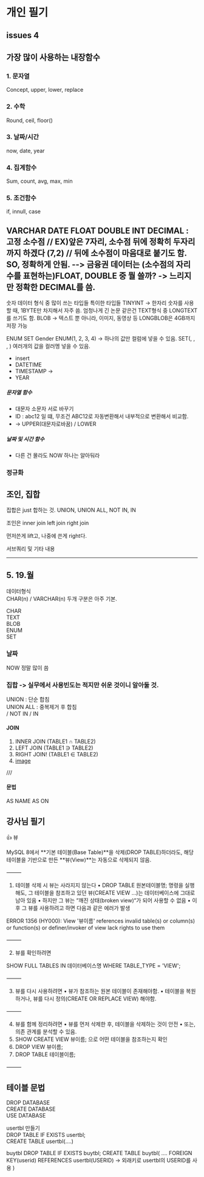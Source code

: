 # 개인 필기  

## issues 4
## 가장 많이 사용하는 내장함수
### 1. 문자열  
Concept, upper, lower, replace  

### 2. 수학  
Round, ceil, floor()  

### 3. 날짜/시간  
now, date, year  

### 4. 집계함수  
Sum, count, avg, max, min  

### 5. 조건함수
if, innull, case  

VARCHAR
DATE
FLOAT
DOUBLE
INT
DECIMAL : 고정 소수점 // EX)앞은 7자리, 소수점 뒤에 정확히 두자리 까지 하겠다 (7,2) // 
뒤에 소수점이 마음대로 붙기도 함. SO, 정확하게 안됨.
--> 금융권 데이터는 (소수점의 자리수를 표현하는)FLOAT, DOUBLE 중 뭘 쓸까? -> 느리지만 정확한 DECIMAL를 씀.
--
숫자 데이터 형식 중 많이 쓰는 타입들 특이한 타입들 
TINYINT -> 한자리 숫자를 사용할 때, 1BYTE만 차지해서 자주 씀.
엄청나게 긴 논문 같은건 TEXT형식 중 LONGTEXT를 쓰기도 함.
BLOB -> 텍스트 뿐 아니라, 이미지, 동영상 등 
LONGBLOB은 4GB까지 저장 가능

ENUM
SET
Gender ENUM(1, 2, 3, 4)
-> 하나의 값만 컬럼에 넣을 수 있음.
SET(, , , ) 여러개의 값을 컬러멩 넣을 수 있음.


- insert
- DATETIME 
- TIMESTAMP ->
- YEAR

##### 문자열 함수
- 대문자 소문자 서로 바꾸기
- ID : abc12 일 떄, 무조건 ABC12로 자동변환해서 내부적으로 변환해서 비교함.
- -> UPPER(대문자로바꿈) / LOWER

##### 날짜 및 시간 함수
- 다른 건 몰라도 NOW 하나는 알아둬라 


### 정규화

## 조인, 집합

집합은 just 합하는 것.
UNION, UNION ALL, NOT IN, IN

조인은
 inner join
 left join
 right join

 먼저쓴게 lift고, 나중에 쓴게 right다.

서브쿼리 및 기타 내용 

---
## 5. 19.월
데이터형식   
CHAR(n) / VARCHAR(n)  두개 구분은 아주 기본.

CHAR  
TEXT  
BLOB  
ENUM  
SET  

### 날짜
NOW 정말 많이 씀

### 집합  -> 실무에서 사용빈도는 적지만 쉬운 것이니 알아둘 것.
UNION : 단순 합침  
UNION ALL : 중복제거 후 합침  
/ NOT IN / IN

#### JOIN 
1. INNER JOIN (TABLE1 ∩ TABLE2)
2. LEFT JOIN (TABLE1 ∋ TABLE2)
3. RIGHT JOIN! (TABLE1 ∈ TABLE2)
4. [image](https://github.com/user-attachments/assets/7d6b98f8-c44f-4a61-8cd2-a2daa00a8063)


///

#### 문법
AS 
NAME AS
ON

## 강사님 필기
👍 뷰

MySQL 8에서 **기본 테이블(Base Table)**을 삭제(DROP TABLE)하더라도, 해당 테이블을 기반으로 만든 **뷰(View)**는 자동으로 삭제되지 않음.

⸻

1. 테이블 삭제 시 뷰는 사라지지 않는다
• DROP TABLE 원본테이블명; 명령을 실행해도, 그 테이블을 참조하고 있던 뷰(CREATE VIEW ...)는 데이터베이스에 그대로 남아 있음
• 하지만 그 뷰는 “깨진 상태(broken view)“가 되어 사용할 수 없음
• 이후 그 뷰를 사용하려고 하면 다음과 같은 에러가 발생

ERROR 1356 (HY000): View '뷰이름' references invalid table(s) or column(s) or function(s) or definer/invoker of view lack rights to use them

⸻

2. 뷰를 확인하려면

SHOW FULL TABLES IN 데이터베이스명 WHERE TABLE_TYPE = 'VIEW';

⸻

3. 뷰를 다시 사용하려면
• 뷰가 참조하는 원본 테이블이 존재해야함.
• 테이블을 복원하거나, 뷰를 다시 정의(CREATE OR REPLACE VIEW) 해야함.

⸻

4. 뷰를 함께 정리하려면
• 뷰를 먼저 삭제한 후, 테이블을 삭제하는 것이 안전
• 또는, 의존 관계를 분석할 수 있음.
1. SHOW CREATE VIEW 뷰이름; 으로 어떤 테이블을 참조하는지 확인
2. DROP VIEW 뷰이름;
3. DROP TABLE 테이블이름;

⸻


## 테이블 문법
DROP DATABASE   
CREATE DATABASE  
USE DATABASE  
  
usertbl 만들기   
DROP TABLE IF EXISTS usertbl;  
CREATE TABLE usertbl(....)  

buytbl
DROP TABLE IF EXISTS buytbl;
CREATE TABLE buytbl(
....
FOREIGN KEY(userid) REFERENCES usertbl(USERID)
-> 외래키로 usertbl의 USERID를 사용
)
